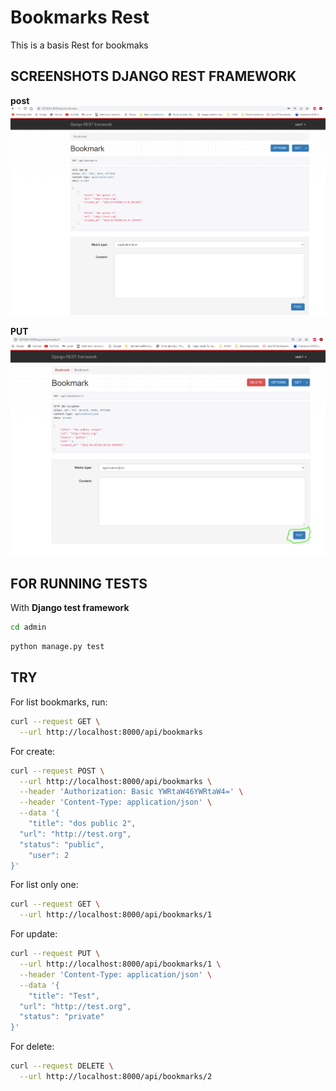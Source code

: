 # Bookmarks Rest

This is a basis Rest for bookmaks
## SCREENSHOTS DJANGO REST FRAMEWORK

**post**
![imagen_post](./images/api_bookmark.png)



**PUT**
![imagen_put](./images/api_bookmarkPUT.png)

## FOR RUNNING TESTS

With **Django test framework**

```bash
cd admin
```

```bash
python manage.py test
```
## TRY

For list bookmarks, run:

```bash
curl --request GET \
  --url http://localhost:8000/api/bookmarks
```

For create:

```bash
curl --request POST \
  --url http://localhost:8000/api/bookmarks \
  --header 'Authorization: Basic YWRtaW46YWRtaW4=' \
  --header 'Content-Type: application/json' \
  --data '{
	"title": "dos public 2",
  "url": "http://test.org",
  "status": "public",
	"user": 2
}'
```

For list only one:

```bash
curl --request GET \
  --url http://localhost:8000/api/bookmarks/1
```

For update: 

```bash
curl --request PUT \
  --url http://localhost:8000/api/bookmarks/1 \
  --header 'Content-Type: application/json' \
  --data '{
	"title": "Test",
  "url": "http://test.org",
  "status": "private"
}'
```

For delete:

```bash
curl --request DELETE \
  --url http://localhost:8000/api/bookmarks/2
```
